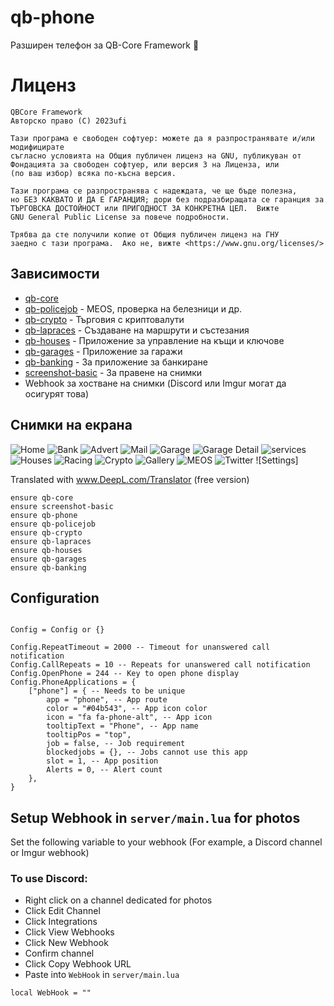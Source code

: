 # qb-phone
Разширен телефон за QB-Core Framework :iphone:

# Лиценз

    QBCore Framework
    Авторско право (C) 2023ufi

    Тази програма е свободен софтуер: можете да я разпространявате и/или модифицирате
    съгласно условията на Общия публичен лиценз на GNU, публикуван от
    Фондацията за свободен софтуер, или версия 3 на Лиценза, или
    (по ваш избор) всяка по-късна версия.

    Тази програма се разпространява с надеждата, че ще бъде полезна,
    но БЕЗ КАКВАТО И ДА Е ГАРАНЦИЯ; дори без подразбиращата се гаранция за
    ТЪРГОВСКА ДОСТОЙНОСТ или ПРИГОДНОСТ ЗА КОНКРЕТНА ЦЕЛ.  Вижте
    GNU General Public License за повече подробности.

    Трябва да сте получили копие от Общия публичен лиценз на ГНУ
    заедно с тази програма.  Ако не, вижте <https://www.gnu.org/licenses/>

## Зависимости
- [qb-core](https://github.com/qbcore-framework/qb-core)
- [qb-policejob](https://github.com/qbcore-framework/qb-policejob) - MEOS, проверка на белезници и др. 
- [qb-crypto](https://github.com/qbcore-framework/qb-crypto) - Търговия с криптовалути 
- [qb-lapraces](https://github.com/qbcore-framework/qb-lapraces) - Създаване на маршрути и състезания 
- [qb-houses](https://github.com/qbcore-framework/qb-houses) - Приложение за управление на къщи и ключове
- [qb-garages](https://github.com/qbcore-framework/qb-garages) - Приложение за гаражи
- [qb-banking](https://github.com/qbcore-framework/qb-banking) - За приложение за банкиране
- [screenshot-basic](https://github.com/citizenfx/screenshot-basic) - За правене на снимки
- Webhook за хостване на снимки (Discord или Imgur могат да осигурят това)


## Снимки на екрана
![Home](https://cdn.discordapp.com/attachments/921675245360922625/921675439783673897/home.jpg)
![Bank](https://cdn.discordapp.com/attachments/921675245360922625/921675441142644756/bank.jpg)
![Advert](https://cdn.discordapp.com/attachments/921675245360922625/921675440878415872/advert.jpg)
![Mail](https://cdn.discordapp.com/attachments/921675245360922625/921675440278614068/mail.jpg)
![Garage](https://cdn.discordapp.com/attachments/921675245360922625/921675439590760528/garage.jpg)
![Garage Detail](https://cdn.discordapp.com/attachments/921675245360922625/921675441591422986/garage_in.jpg)
![services](https://cdn.discordapp.com/attachments/921675245360922625/921675458670641152/services.jpg)
![Houses](https://cdn.discordapp.com/attachments/921675245360922625/921675440005988362/house.jpg)
![Racing](https://cdn.discordapp.com/attachments/921675245360922625/921675458423173140/race.jpg)
![Crypto](https://cdn.discordapp.com/attachments/921675245360922625/921675457718517820/qbit.jpg)
![Gallery](https://cdn.discordapp.com/attachments/921675245360922625/921675441381736448/gallery.jpg)
![MEOS](https://cdn.discordapp.com/attachments/921675245360922625/921675440488341534/meos.jpg)
![Twitter](https://cdn.discordapp.com/attachments/921675245360922625/921675459270438922/twitter.jpg)
![Settings]

Translated with www.DeepL.com/Translator (free version)
```
ensure qb-core
ensure screenshot-basic
ensure qb-phone
ensure qb-policejob
ensure qb-crypto
ensure qb-lapraces
ensure qb-houses
ensure qb-garages
ensure qb-banking
```

## Configuration
```

Config = Config or {}

Config.RepeatTimeout = 2000 -- Timeout for unanswered call notification
Config.CallRepeats = 10 -- Repeats for unanswered call notification
Config.OpenPhone = 244 -- Key to open phone display
Config.PhoneApplications = {
    ["phone"] = { -- Needs to be unique
        app = "phone", -- App route
        color = "#04b543", -- App icon color
        icon = "fa fa-phone-alt", -- App icon
        tooltipText = "Phone", -- App name
        tooltipPos = "top",
        job = false, -- Job requirement
        blockedjobs = {}, -- Jobs cannot use this app
        slot = 1, -- App position
        Alerts = 0, -- Alert count
    },
}
```
## Setup Webhook in `server/main.lua` for photos
Set the following variable to your webhook (For example, a Discord channel or Imgur webhook)
### To use Discord:
- Right click on a channel dedicated for photos
- Click Edit Channel
- Click Integrations
- Click View Webhooks
- Click New Webhook
- Confirm channel
- Click Copy Webhook URL
- Paste into `WebHook` in `server/main.lua`
```
local WebHook = ""
```
